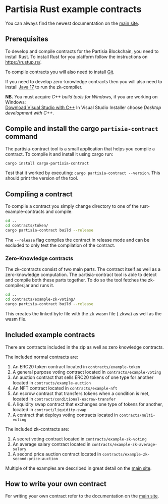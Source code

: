 # Partisia Rust example contracts

You can always find the newest documentation on the [main site](https://partisiablockchain.gitlab.io/documentation).


## Prerequisites

To develop and compile contracts for the Partisia Blockchain, you need to install Rust. To install Rust for you platform follow the instructions on <https://rustup.rs/>.

To compile contracts you will also need to install [Git](https://git-scm.com/downloads).

If you need to develop zero-knowledge contracts then you will also need to install [Java 17](https://openjdk.org/) to run the zk-compiler.

**NB.** You must acquire *C++ build tools for Windows*, if you are working on Windows:  
[Download Visual Studio with C++](https://visualstudio.microsoft.com/downloads/) In Visual Studio Installer choose *Desktop development with C++*.

## Compile and install the cargo `partisia-contract` command

The partisia-contract tool is a small application that helps you compile a contract.
To compile it and install it using cargo run:

```bash
cargo install cargo-partisia-contract
```

Test that it worked by executing: `cargo partisia-contract --version`. This should print the version of the tool.

## Compiling a contract

To compile a contract you simply change directory to one of the rust-example-contracts and compile: 
```bash
cd ..
cd contracts/token/
cargo partisia-contract build --release
```

The `--release` flag compiles the contract in release mode and can be excluded to only test the compilation of the contract.

### Zero-Knowledge contracts

The zk-contracts consist of two main parts. The contract itself as well as a zero-knowledge computation. 
The partisia-contract tool is able to detect and compile both these parts together. To do so the tool fetches the zk-compiler.jar and runs it.

```bash
cd ..
cd contracts/example-zk-voting/
cargo partisia-contract build --release
```

This creates the linked byte file with the zk wasm file (.zkwa) as well as the wasm file.

## Included example contracts

There are contracts included in the zip as well as zero knowledge contracts.

The included normal contracts are:

1. An ERC20 token contract located in `contracts/example-token`
2. A general purpose voting contract located in `contracts/example-voting`
3. An auction contract that sells ERC20 tokens of one type for another located in `contracts/example-auction`
4. An NFT contract located in `contracts/example-nft`
5. An escrow contract that transfers tokens when a condition is met, located in `contract/conditional-escrow-transfer`
6. A liquidity swap contract that exchanges one type of tokens for another, located in `contract/liquidity-swap`
7. A contract that deploys voting contracts located in `contracts/multi-voting`

The included zk-contracts are:

1. A secret voting contract located in `contracts/example-zk-voting`
2. An average salary contract located in `contracts/example-zk-average-salary`
3. A second price auction contract located in `contracts/example-zk-second-price-auction`

Multiple of the examples are described in great detail on the [main site](https://partisiablockchain.gitlab.io/documentation).

## How to write your own contract

For writing your own contract refer to the documentation on the [main site](https://partisiablockchain.gitlab.io/documentation).